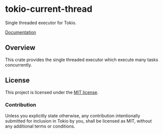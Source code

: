 # tokio-current-thread

Single threaded executor for Tokio.

[Documentation](https://tokio-rs.github.io/tokio/tokio_current_thread/)

## Overview

This crate provides the single threaded executor which execute many tasks concurrently.

## License

This project is licensed under the [MIT license](LICENSE).

### Contribution

Unless you explicitly state otherwise, any contribution intentionally submitted
for inclusion in Tokio by you, shall be licensed as MIT, without any additional
terms or conditions.
